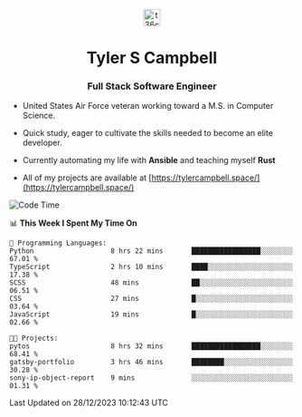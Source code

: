<p align="center">
<a href="https://www.linkedin.com/in/t36campbell" target="blank"><img align="center" src="https://ik.imagekit.io/t36campbell/Portfolio/linkedin.png.original_m8bbGgPh6.png" alt="t36campbell" height="30" width="30" /></a>
</p>
<h1 align="center">Tyler S Campbell</h1>
<h3 align="center">Full Stack Software Engineer</h3>

* United States Air Force veteran working toward a M.S. in Computer Science.

* Quick study, eager to cultivate the skills needed to become an elite developer.

* Currently automating my life with **Ansible** and teaching myself **Rust**

* All of my projects are available at [https://tylercampbell.space/](https://tylercampbell.space/)

<!--START_SECTION:waka-->
![Code Time](http://img.shields.io/badge/Code%20Time-3%2C068%20hrs%2028%20mins-blue)

📊 **This Week I Spent My Time On** 

```text
💬 Programming Languages: 
Python                   8 hrs 22 mins       █████████████████░░░░░░░░   67.01 % 
TypeScript               2 hrs 10 mins       ████░░░░░░░░░░░░░░░░░░░░░   17.38 % 
SCSS                     48 mins             ██░░░░░░░░░░░░░░░░░░░░░░░   06.51 % 
CSS                      27 mins             █░░░░░░░░░░░░░░░░░░░░░░░░   03.64 % 
JavaScript               19 mins             █░░░░░░░░░░░░░░░░░░░░░░░░   02.66 % 

🐱‍💻 Projects: 
pytos                    8 hrs 32 mins       █████████████████░░░░░░░░   68.41 % 
gatsby-portfolio         3 hrs 46 mins       ████████░░░░░░░░░░░░░░░░░   30.28 % 
sony-ip-object-report    9 mins              ░░░░░░░░░░░░░░░░░░░░░░░░░   01.31 % 
```


 Last Updated on 28/12/2023 10:12:43 UTC
<!--END_SECTION:waka-->
